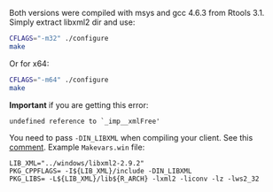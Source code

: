 Both versions were compiled with msys and gcc 4.6.3 from Rtools 3.1. 
Simply extract libxml2 dir and use:

```bash
CFLAGS="-m32" ./configure
make
```

Or for x64:

```bash
CFLAGS="-m64" ./configure
make 
```

**Important** if you are getting this error:

```
undefined reference to `_imp__xmlFree'
```

You need to pass `-DIN_LIBXML` when compiling your client. See this [comment](https://github.com/GNOME/libxml2/blob/master/include/libxml/xmlexports.h#L111-L115).
Example `Makevars.win` file:

```Make
LIB_XML="../windows/libxml2-2.9.2"
PKG_CPPFLAGS= -I${LIB_XML}/include -DIN_LIBXML
PKG_LIBS= -L${LIB_XML}/lib${R_ARCH} -lxml2 -liconv -lz -lws2_32
```

